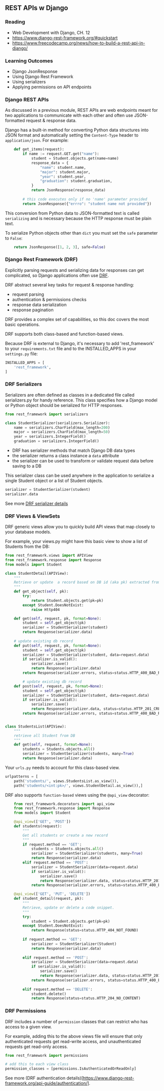 ## REST APIs w Django

### Reading

- Web Development with Django, CH. 12
- https://www.django-rest-framework.org/#quickstart
- https://www.freecodecamp.org/news/how-to-build-a-rest-api-in-django/

### Learning Outcomes

- Django JsonResponse
- Using Django Rest Framework
- Using serializers
- Applying permissions on API endpoints

### Django REST APIs

As discussed in a previous module, REST APIs are web endpoints meant for two applications to communicate with each other and often use JSON-formatted request & response data.

Django has a built-in method for converting Python data structures into JSON format and automatically setting the `Content-Type` header to `application/json`. For example:

```python
    def get_items(request):
        if name := request.GET.get("name"):
            student = Student.objects.get(name=name)
            response_data = {
                "name": student.name,
                "major": student.major,
                "year": student.year,
                "graduation": student.graduation,
            }
            return JsonResponse(response_data)
        
        # this code executes only if no 'name' parameter provided
        return JsonResponse({"errro": "student name not provided"})
```
This conversion from Python data to JSON-formatted text is called `serializing` and is necessary because the HTTP response must be plain text.

To serialize Python objects other than `dict` you must set the `safe` parameter to `False`:

```python
    return JsonResponse([1, 2, 3], safe=False)
```

### Django Rest Framework (DRF)

Explicitly parsing requests and serializing data for responses can get complicated, so Django applications often use [DRF](https://www.django-rest-framework.org/#quickstart). 

DRF abstract several key tasks for request & response handling:

- request parsing
- authentication & permissions checks
- response data serialization
- response pagination

DRF provides a complex set of capabilities, so this doc covers the most basic operations.

DRF supports both class-based and function-based views.

Because DRF is external to Django, it's necessary to add 'rest_framework' to your `requirements.txt` file and to the INSTALLED_APPS in your `settings.py` file:

```python
INSTALLED_APPS = [
    'rest_framework',
]
```

### DRF Serializers

Serializers are often defined as classes in a dedicated file called serializers.py for handy reference. This class specifies how a Django model or Python object should be serialized for HTTP responses.

```python
from rest_framework import serializers

class StudentSerializer(serializers.Serializer):
    name = serializers.CharField(max_length=200)
    major = serializers.CharField(max_length=50)
    year = serializers.IntegerField()
    graduation = serializers.IntegerField()
```

- DRF has serializer methods that match Django DB data types
- the serializer returns a class instance a `data` attribute
- the serializer can be used to transform or validate request data before saving to a DB

This serializer class can be used anywhere in the application to serialize a single Student object or a list of Student objects. 

```python
serializer = StudentSerializer(student)
serializer.data
```

See more [DRF serializer details](https://www.django-rest-framework.org/api-guide/serializers/)

### DRF Views & ViewSets

DRF generic views allow you to quickly build API views that map closely to your database models.

For example, your views.py might have this basic view to show a list of Students from the DB:

```python
from rest_framework.views import APIView
from rest_framework.response import Response
from models import Student

class StudentDetail(APIView):
    """
    Retrieve or update  a record based on DB id (aka pk) extracted from query 
    """
    def get_object(self, pk):
        try:
            return Student.objects.get(pk=pk)
        except Student.DoesNotExist:
            raise Http404

    def get(self, request, pk, format=None):
        student = self.get_object(pk)
        serializer = StudentSerializer(student)
        return Response(serializer.data)
        
    # update existing db record
    def put(self, request, pk, format=None):
        student = self.get_object(pk)
        serializer = StudentSerializer(student, data=request.data)
        if serializer.is_valid():
            serializer.save()
            return Response(serializer.data)
        return Response(serializer.errors, status=status.HTTP_400_BAD_REQUEST)

        # update existing db record
    def post(self, request, pk, format=None):
        student = self.get_object(pk)
        serializer = StudentSerializer(student, data=request.data)
        if serializer.is_valid():
            serializer.save()
            return Response(serializer.data, status=status.HTTP_201_CREATED)
        return Response(serializer.errors, status=status.HTTP_400_BAD_REQUEST)


class StudentsList(APIView):
    """
    retrieve all Student from DB
    """
    def get(self, request, format=None):
        students = Students.objects.all()
        serializer = StudentSerializer(students, many=True)
        return Response(serializer.data)
```

Your `urls.py` needs to account for this class-based view.

```python
urlpatterns = [
    path('students/', views.StudentsList.as_view()),
    path('students/<int:pk>/', views.StudentDetail.as_view()),]
```

DRF also supports `function-based` views using the `@api_view` decorator:

```python
    from rest_framework.decorators import api_view
    from rest_framework.response import Response
    from models import Student

    @api_view(['GET', 'POST'])
    def students(request):
        """
        Get all students or create a new record
        """
        if request.method == 'GET':
            students = Students.objects.all()
            serializer = StudentSerializer(students, many=True)
            return Response(serializer.data)
        elif request.method == 'POST':
            serializer = StudentSerializer(data=request.data)
            if serializer.is_valid():
                serializer.save()
                return Response(serializer.data, status=status.HTTP_201_CREATED)
            return Response(serializer.errors, status=status.HTTP_400_BAD_REQUEST)

    @api_view(['GET', 'PUT', 'DELETE'])
    def student_detail(request, pk):
        """
        Retrieve, update or delete a code snippet.
        """
        try:
            student = Student.objects.get(pk=pk)
        except Student.DoesNotExist:
            return Response(status=status.HTTP_404_NOT_FOUND)
        
        if request.method == 'GET':
            serializer = StudentSerializer(Student)
            return Response(serializer.data)
    
        elif request.method == 'POST':
            serializer = StudentSerializer(data=request.data)
            if serializer.is_valid():
                serializer.save()
                return Response(serializer.data, status=status.HTTP_201_CREATED)
            return Response(serializer.errors, status=status.HTTP_400_BAD_REQUEST)
        
        elif request.method == 'DELETE':
            student.delete()
            return Response(status=status.HTTP_204_NO_CONTENT)
```

### DRF Permissions

DRF includes a number of `permission` classes that can restrict who has access to a given view.

For example, adding this to the above views file will ensure that only authenticated requests get read-write access, and unauthenticated requests get read-only access.

```python
from rest_framework import permissions

# add this to each view class
permission_classes = [permissions.IsAuthenticatedOrReadOnly]
```

See more (DRF authentication details)[https://www.django-rest-framework.org/api-guide/authentication/].

